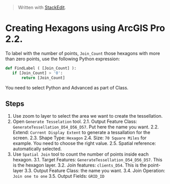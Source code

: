 


> Written with [StackEdit](https://stackedit.io/).

# Creating Hexagons using ArcGIS Pro 2.2.

To label with the number of points, `Join_Count` those hexagons with more than zero points, use the following Python expression: 
 ```python
 def FindLabel ( [Join_Count] ):
    if [Join_Count] > '0':
        return [Join_Count]
 ```
You need to select Python and Advanced as part of Class. 

## Steps

1. Use zoom to layer to select the area we want to create the tessellation.
2. Open `Generate Tesselation` tool. 
	2.1. Output Feature Class: `GenerateTessellation_D54_D56_D57`. Put here the name you want.
	2.2. Extend: 	`Current Display Extent` to generate a tessallation for the screen. 
	2.3. Shape Type: `Hexagon`
	2.4. Size: `70 Square Miles` for example. You need to choose the right value.
	2.5. Spatial reference: automatically selected. 
3. Use `Spatial Join` tool to count the number of points inside each hexagon.
	3.1. Target Features: `GenerateTessellation_D54_D56_D57`. This is the hexagon layer.
	3.2. Join features: `clients_D54`. This is the point-layer
	3.3. Output Feature Class: the name you want.
	3.4. Join Operation: `Join one to one`
	3.5. Output Fields: `GRID_ID`

<!--stackedit_data:
eyJoaXN0b3J5IjpbNTgxODA1MDM4LDEwNjQ1MDk2MjgsLTE2Mz
k0NjYxMiw2MzMwODAyNzNdfQ==
-->